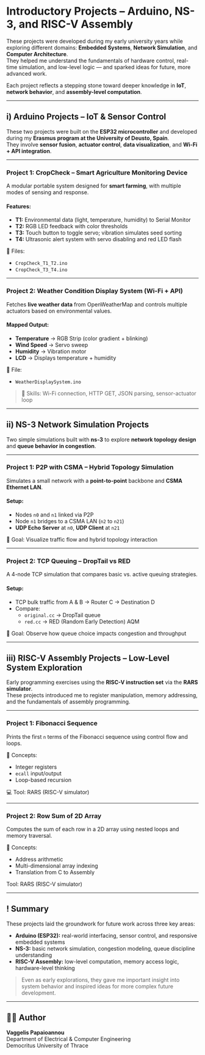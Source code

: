 # Introductory Projects – Arduino, NS-3, and RISC-V Assembly

These projects were developed during my early university years while exploring different domains: **Embedded Systems**, **Network Simulation**, and **Computer Architecture**.  
They helped me understand the fundamentals of hardware control, real-time simulation, and low-level logic
— and sparked ideas for future, more advanced work.

Each project reflects a stepping stone toward deeper knowledge in **IoT**, **network behavior**, and **assembly-level computation**.

---

## i) Arduino Projects – IoT & Sensor Control

These two projects were built on the **ESP32 microcontroller** and developed during my **Erasmus program at the University of Deusto, Spain**.  
They involve **sensor fusion**, **actuator control**, **data visualization**, and **Wi-Fi + API integration**.

---

###  Project 1: CropCheck – Smart Agriculture Monitoring Device

A modular portable system designed for **smart farming**, with multiple modes of sensing and response.

####  Features:
- **T1:** Environmental data (light, temperature, humidity) to Serial Monitor
- **T2:** RGB LED feedback with color thresholds
- **T3:** Touch button to toggle servo; vibration simulates seed sorting
- **T4:** Ultrasonic alert system with servo disabling and red LED flash

📁 Files:
- `CropCheck_T1_T2.ino`  
- `CropCheck_T3_T4.ino`

---

###  Project 2: Weather Condition Display System (Wi-Fi + API)

Fetches **live weather data** from OpenWeatherMap and controls multiple actuators based on environmental values.

####  Mapped Output:
- **Temperature** → RGB Strip (color gradient + blinking)
- **Wind Speed** → Servo sweep
- **Humidity** → Vibration motor
- **LCD** → Displays temperature + humidity

📁 File:
- `WeatherDisplaySystem.ino`

> 🧠 Skills: Wi-Fi connection, HTTP GET, JSON parsing, sensor-actuator loop

---

## ii) NS-3 Network Simulation Projects

Two simple simulations built with **ns-3** to explore **network topology design** and **queue behavior in congestion**.

---

###  Project 1: P2P with CSMA – Hybrid Topology Simulation

Simulates a small network with a **point-to-point** backbone and **CSMA Ethernet LAN**.

####  Setup:
- Nodes `n0` and `n1` linked via P2P
- Node `n1` bridges to a CSMA LAN (`n2` to `n21`)
- **UDP Echo Server** at `n0`, **UDP Client** at `n21`

📌 Goal: Visualize traffic flow and hybrid topology interaction

---

###  Project 2: TCP Queuing – DropTail vs RED

A 4-node TCP simulation that compares basic vs. active queuing strategies.

#### Setup:
- TCP bulk traffic from A & B → Router C → Destination D
- Compare:
  - `original.cc` → DropTail queue  
  - `red.cc` → RED (Random Early Detection) AQM

📌 Goal: Observe how queue choice impacts congestion and throughput

---

## iii) RISC-V Assembly Projects – Low-Level System Exploration

Early programming exercises using the **RISC-V instruction set** via the **RARS simulator**.  
These projects introduced me to register manipulation, memory addressing, and the fundamentals of assembly programming.

---

###  Project 1: Fibonacci Sequence

Prints the first `n` terms of the Fibonacci sequence using control flow and loops.

🧠 Concepts:
- Integer registers
- `ecall` input/output
- Loop-based recursion

💻 Tool: RARS (RISC-V simulator)

---

### Project 2: Row Sum of 2D Array

Computes the sum of each row in a 2D array using nested loops and memory traversal.

🧠 Concepts:
- Address arithmetic
- Multi-dimensional array indexing
- Translation from C to Assembly

 Tool: RARS (RISC-V simulator)

---

## ! Summary

These projects laid the groundwork for future work across three key areas:

- **Arduino (ESP32):** real-world interfacing, sensor control, and responsive embedded systems  
- **NS-3:** basic network simulation, congestion modeling, queue discipline understanding  
- **RISC-V Assembly:** low-level computation, memory access logic, hardware-level thinking

> Even as early explorations, they gave me important insight into system behavior and inspired ideas for more complex future development.

---

## 👨‍💻 Author

**Vaggelis Papaioannou**  
Department of Electrical & Computer Engineering  
Democritus University of Thrace
